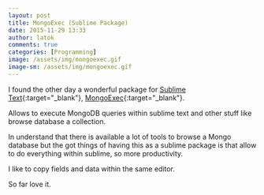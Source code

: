 ```yaml
---
layout: post
title: MongoExec (Sublime Package)
date: 2015-11-29 13:33
author: latok
comments: true
categories: [Programming]
image: /assets/img/mongoexec.gif
image-sm: /assets/img/mongoexec.gif
---
```

I found the other day a wonderful package for [Sublime Text](http://www.sublimetext.com/3){:target="_blank"}, [MongoExec](https://packagecontrol.io/packages/MongoExec){:target="_blank"}.

Allows to execute MongoDB queries within sublime text and other stuff like browse database a collection.

In understand that there is available a lot of tools to browse a Mongo database but the got things of having this as a sublime package is that allow to do everything within sublime, so more productivity.

I like to copy fields and data within the same editor.

So far love it.
